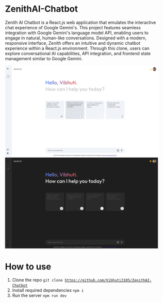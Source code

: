 # ZenithAI-Chatbot

Zenith AI Chatbot is a React.js web application that emulates the interactive chat experience of Google Gemini's. This project features seamless integration with  Google Gemini's language model API, enabling users to engage in natural, human-like conversations. Designed with a modern, responsive interface, Zenith offers an intuitive and dynamic chatbot experience within a React.js environment. Through this clone, users can explore conversational AI capabilities, API integration, and frontend state management similar to Google Gemini.


<div align="center">
  <img src="https://github.com/Vibhuti3105/ZenithAI-Chatbot/blob/master/src/assets/output_img1.png?raw=true"/>
</div>
<div align="center">
  <img src="https://github.com/Vibhuti3105/ZenithAI-Chatbot/blob/master/src/assets/output_img2.png?raw=true"/>
</div>

# How to use

1.  Clone the repo <code>git clone https://github.com/Vibhuti3105/ZenithAI-Chatbot </code>
2.  Install required dependencies <code>npm i</code>
3. Run the server <code>npm run dev</code>

